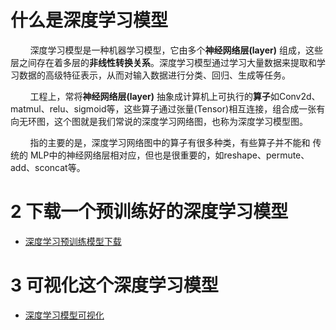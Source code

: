 # 什么是深度学习模型
&nbsp;&nbsp;&nbsp;&nbsp;&nbsp;&nbsp;&nbsp;&nbsp;深度学习模型是一种机器学习模型，它由多个**神经网络层(layer)** 组成，这些层之间存在着多层的**非线性转换关系**。深度学习模型通过学习大量数据来提取和学习数据的高级特征表示，从而对输入数据进行分类、回归、生成等任务。<br>

&nbsp;&nbsp;&nbsp;&nbsp;&nbsp;&nbsp;&nbsp;&nbsp;工程上，常将**神经网络层(layer)** 抽象成计算机上可执行的**算子**如Conv2d、matmul、relu、sigmoid等，这些算子通过张量(Tensor)相互连接，组合成一张有向无环图，这个图就是我们常说的深度学习网络图，也称为深度学习模型图。<br>

&nbsp;&nbsp;&nbsp;&nbsp;&nbsp;&nbsp;&nbsp;&nbsp;指的主要的是，深度学习网络图中的算子有很多种类，有些算子并不能和 传统的 MLP中的神经网络层相对应，但也是很重要的，如reshape、permute、add、sconcat等。<br>

# 2 下载一个预训练好的深度学习模型
- [深度学习预训练模型下载](https://github.com/onnx/models)

# 3 可视化这个深度学习模型
- [深度学习模型可视化](https://netron.app/)
